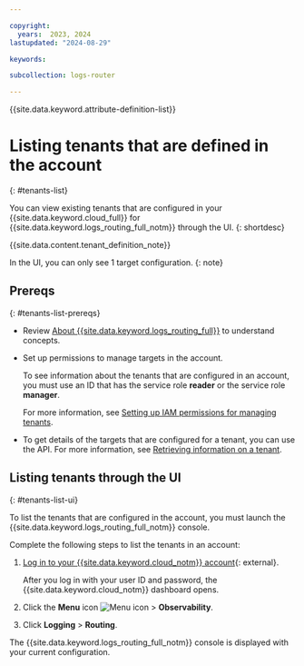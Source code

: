 ```yaml
---

copyright:
  years:  2023, 2024
lastupdated: "2024-08-29"

keywords:

subcollection: logs-router

---
```


{{site.data.keyword.attribute-definition-list}}

# Listing tenants that are defined in the account
{: #tenants-list}

You can view existing tenants that are configured in your {{site.data.keyword.cloud_full}} for {{site.data.keyword.logs_routing_full_notm}} through the UI.
{: shortdesc}

{{site.data.content.tenant_definition_note}}

In the UI, you can only see 1 target configuration.
{: note}


## Prereqs
{: #tenants-list-prereqs}

- Review [About {{site.data.keyword.logs_routing_full}}](/docs/logs-router?topic=logs-router-about) to understand concepts.

- Set up permissions to manage targets in the account.

    To see information about the tenants that are configured in an account, you must use an ID that has the service role **reader** or the service role **manager**.

    For more information, see [Setting up IAM permissions for managing tenants](/docs/logs-router?topic=logs-router-tenant-iam-permissions).

- To get details of the targets that are configured for a tenant, you can use the API. For more information, see [Retrieving information on a tenant](/docs/logs-router?topic=logs-router-tenant-get).


## Listing tenants through the UI
{: #tenants-list-ui}

To list the tenants that are configured in the account, you must launch the {{site.data.keyword.logs_routing_full_notm}} console.

Complete the following steps to list the tenants in an account:

1. [Log in to your {{site.data.keyword.cloud_notm}} account](https://cloud.ibm.com/login){: external}.

	After you log in with your user ID and password, the {{site.data.keyword.cloud_notm}} dashboard opens.

2. Click the **Menu** icon ![Menu icon](../icons/icon_hamburger.svg "Menu") &gt; **Observability**.

3. Click **Logging** > **Routing**.

The {{site.data.keyword.logs_routing_full_notm}} console is displayed with your current configuration.
